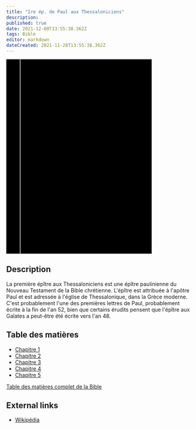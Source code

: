 ```yaml
---
title: "Ire ép. de Paul aux Thessaloniciens"
description: 
published: true
date: 2021-12-08T13:55:38.362Z
tags: Bible
editor: markdown
dateCreated: 2021-11-28T13:55:38.362Z
---
```


<div class="urantiapedia-book-front urantiapedia-book-bible">
<svg xmlns="http://www.w3.org/2000/svg"
	width="102.6mm" height="136.8mm"
	viewBox="0 0 102.6 136.8" version="1.1">
	<g transform="translate(-7,-5)">
		<rect width="9.6" height="136.8" x="7" y="5" />
		<rect width="96.9" height="136.8" x="17" y="5" />
		<text style="font-size:5px" x="61" y="22">LA BIBLE</text>
		<text style="font-size:4px" x="61" y="125">French Louis Segond Bible, 1910</text>
		<text style="font-size:9px" x="61" y="60">Ire ép. de Paul</text>
		<text style="font-size:9px" x="61" y="70">aux Thessaloniciens</text>
	</g>
</svg>
</div>

## Description


La première épître aux Thessaloniciens est une épître paulinienne du Nouveau Testament de la Bible chrétienne. L'épître est attribuée à l'apôtre Paul et est adressée à l'église de Thessalonique, dans la Grèce moderne. C'est probablement l'une des premières lettres de Paul, probablement écrite à la fin de l'an 52, bien que certains érudits pensent que l'épître aux Galates a peut-être été écrite vers l'an 48. 

## Table des matières

- [Chapitre 1](/fr/Bible/1_Thessalonians/1)
- [Chapitre 2](/fr/Bible/1_Thessalonians/2)
- [Chapitre 3](/fr/Bible/1_Thessalonians/3)
- [Chapitre 4](/fr/Bible/1_Thessalonians/4)
- [Chapitre 5](/fr/Bible/1_Thessalonians/5)



[Table des matières complet de la Bible](/fr/index/bible)


## External links

- [Wikipédia](https://en.wikipedia.org/wiki/First_Epistle_to_the_Thessalonians)